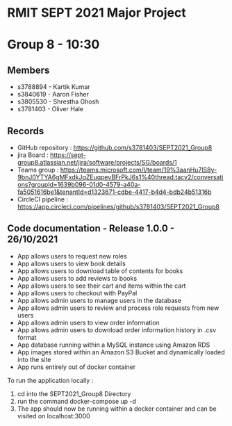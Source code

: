 # RMIT SEPT 2021 Major Project

# Group 8 - 10:30

## Members
* s3788894 - Kartik Kumar
* s3840619 - Aaron Fisher
* s3805530 - Shrestha Ghosh
* s3781403 - Oliver Hale

## Records

* GitHub repository : https://github.com/s3781403/SEPT2021_Group8 
* jira Board : https://sept-group8.atlassian.net/jira/software/projects/SG/boards/1
* Teams group : https://teams.microsoft.com/l/team/19%3aanHu7lS8y-9bnJ0YTYA6gMFxdkJqZEuqpevBFrPkJ6s1%40thread.tacv2/conversations?groupId=1639b096-01d0-4579-a40a-fa5051616be1&tenantId=d1323671-cdbe-4417-b4d4-bdb24b51316b
* CircleCI pipeline : https://app.circleci.com/pipelines/github/s3781403/SEPT2021_Group8
	
## Code documentation - Release 1.0.0 - 26/10/2021

* App allows users to request new roles
* App allows users to view book details
* App allows users to download table of contents for books
* App allows users to add reviews to books
* App allows users to see their cart and items within the cart
* App allows users to checkout with PayPal
* App allows admin users to manage users in the database
* App allows admin users to review and process role requests from new users
* App allows admin users to view order information
* App allows admin users to download order information history in .csv format
* App database running within a MySQL instance using Amazon RDS
* App images stored within an Amazon S3 Bucket and dynamically loaded into the site
* App runs entirely out of docker container

To run the application locally :
1) cd into the SEPT2021_Group8 Directory
2) run the command docker-compose up -d
3) The app should now be running within a docker container and can be visited on localhost:3000



